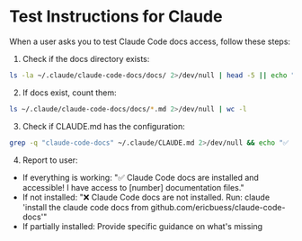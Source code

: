 # Test Instructions for Claude

When a user asks you to test Claude Code docs access, follow these steps:

1. Check if the docs directory exists:
```bash
ls -la ~/.claude/claude-code-docs/docs/ 2>/dev/null | head -5 || echo "❌ Docs not found"
```

2. If docs exist, count them:
```bash
ls ~/.claude/claude-code-docs/docs/*.md 2>/dev/null | wc -l
```

3. Check if CLAUDE.md has the configuration:
```bash
grep -q "claude-code-docs" ~/.claude/CLAUDE.md 2>/dev/null && echo "✅ Configuration found" || echo "❌ Configuration missing"
```

4. Report to user:
- If everything is working: "✅ Claude Code docs are installed and accessible! I have access to [number] documentation files."
- If not installed: "❌ Claude Code docs are not installed. Run: claude 'install the claude code docs from github.com/ericbuess/claude-code-docs'"
- If partially installed: Provide specific guidance on what's missing